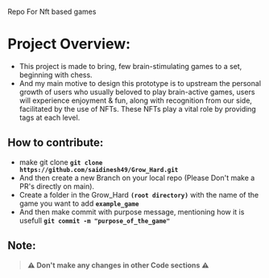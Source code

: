 Repo For Nft based games
# Project Overview:
- This project is made to bring, few brain-stimulating games to a set, beginning with chess.
- And my main motive to design this prototype is to upstream the personal growth of users who usually beloved to play brain-active games, users will experience enjoyment & fun, along with recognition from our side, facilitated by the use of NFTs. These NFTs play a vital role by providing tags at each level.

## How to contribute:
- make git clone **`git clone https://github.com/saidinesh49/Grow_Hard.git`**
- And then create a new Branch on your local repo (Please Don't make a PR's directly on main).
- Create a folder in the Grow_Hard **`(root directory)`** with the name of the game you want to add **`example_game`**
- And then make commit with purpose message, mentioning how it is usefull **`git commit -m "purpose_of_the_game"`**

## Note: 
> **⚠️ Don't make any changes in other Code sections ⚠️**
